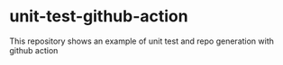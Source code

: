 # unit-test-github-action
This repository shows an example of unit test and repo generation with github action
